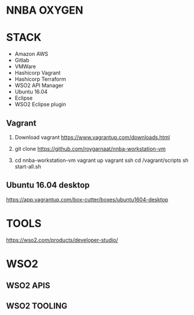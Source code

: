 # NNBA OXYGEN

# STACK

- Amazon AWS
- Gitlab
- VMWare
- Hashicorp Vagrant
- Hashicorp Terraform
- WSO2 API Manager
- Ubuntu 16.04
- Eclipse
- WSO2 Eclipse plugin

## Vagrant

1)
    Download vagrant https://www.vagrantup.com/downloads.html

2)
    git clone https://github.com/roygarnaat/nnba-workstation-vm

3)
    cd nnba-workstation-vm
    vagrant up
    vagrant ssh
    cd /vagrant/scripts
    sh start-all.sh

## Ubuntu 16.04 desktop

https://app.vagrantup.com/box-cutter/boxes/ubuntu1604-desktop

# TOOLS

https://wso2.com/products/developer-studio/

# WSO2

## WSO2 APIS

## WSO2 TOOLING